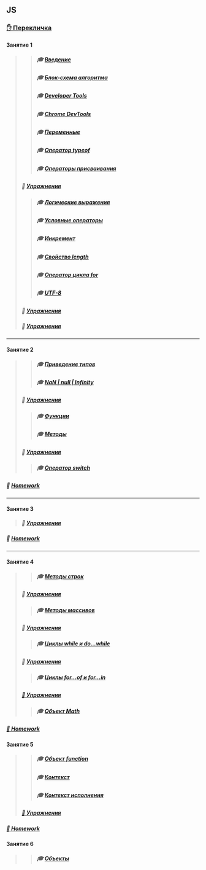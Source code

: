 ## JS
### [✋️ Перекличка](https://docs.google.com/forms/d/e/1FAIpQLScGN1NIrWMu42sr3lVGOzf3KHd4099eSnRHMOokIpnjXKSSjw/viewform)
#### Занятие 1
>>##### 🎓 [Введение](https://github.com/garevna/js-course/wiki/introduction)
>>##### 🎓 [Блок-схема алгоритма](https://github.com/garevna/js-course/wiki/Block-diagram)
>>##### 🎓 [Developer Tools](https://github.com/garevna/js-course/wiki/developer-tools)
>>##### 🎓 [Chrome DevTools](https://github.com/garevna/js-course/wiki/chrome-dev-tools)
>>##### 🎓 [Переменные](https://github.com/garevna/js-course/wiki/var)
>>##### 🎓 [Оператор typeof](https://github.com/garevna/js-course/wiki/typeof)
>>##### 🎓 [Операторы присваивания](https://github.com/garevna/js-course/wiki/Assignments)
>##### 💼 [Упражнения](https://docs.google.com/forms/d/e/1FAIpQLSd0-twHJZfk-bKNkk-mg7ELLH49d3GYjcahThqGJC7A7sAJZw/viewform "открывайте в новой вкладке")
>>##### 🎓 [Логические выражения](https://github.com/garevna/js-course/wiki/Boolean)
>>##### 🎓 [Условные операторы](https://github.com/garevna/js-course/wiki/Conditional-operators)
>>##### 🎓 [Инкремент](https://github.com/garevna/js-course/wiki/Increment)
>>##### 🎓 [Свойство length](https://github.com/garevna/js-course/wiki/length)
>>##### 🎓 [Оператор цикла for](https://github.com/garevna/js-course/wiki/for)
>>##### 🎓 [UTF-8](https://github.com/garevna/js-course/wiki/UTF-8)
>##### 💼 [Упражнения](https://docs.google.com/forms/d/e/1FAIpQLSdFHuyyukF2rmA04BN1AmS5MCNXWgQmR5t7mmxyTpzdBZVGGw/viewform "открывайте в новой вкладке")
>##### 💼 [Упражнения](https://docs.google.com/forms/d/e/1FAIpQLSdFHuyyukF2rmA04BN1AmS5MCNXWgQmR5t7mmxyTpzdBZVGGw/viewform "открывайте в новой вкладке")
***
#### Занятие 2
>>##### 🎓 [Приведение типов](https://github.com/garevna/js-course/wiki/data-types-conversion)
>>##### 🎓 [NaN | null | Infinity](https://github.com/garevna/js-course/wiki/NaN-null-Infinity)
>##### 💼 [Упражнения](https://docs.google.com/forms/d/e/1FAIpQLSdFHuyyukF2rmA04BN1AmS5MCNXWgQmR5t7mmxyTpzdBZVGGw/viewform "открывайте в новой вкладке")
>>##### 🎓 [Функции](https://github.com/garevna/js-course/wiki/function)
>>##### 🎓 [Методы](https://github.com/garevna/js-course/wiki/method)
>##### 💼 [Упражнения](https://docs.google.com/forms/d/e/1FAIpQLSfhSiifjcwm7tLhcQftjAXByl-O93y3o31i91wAMr-uvi-MzQ/viewform "открывайте в новой вкладке")
>>##### 🎓 [Оператор switch](https://github.com/garevna/js-course/wiki/switch)
##### 💼 [Homework](https://github.com/garevna/js-course/wiki/hw-02)
***
#### Занятие 3
>##### 💼 [Упражнения](https://docs.google.com/forms/d/e/1FAIpQLSdBjeYayGRXNi8RfSH7vrPiMDBKDnr6dNs5S9GMF5-JE3DSyg/viewform "открывайте в новой вкладке")
##### 💼 [Homework](https://github.com/garevna/js-course/wiki/hw-03)
***
#### Занятие 4
>>##### 🎓 [Методы строк](https://github.com/garevna/js-course/wiki/Strings-methods)
>##### 💼 [Упражнения](https://docs.google.com/forms/d/e/1FAIpQLSew34gOiFVTzk3zRFNA6X7v9lN73OR7XP3duwE01LlIrJ_5Lg/viewform "открывайте в новой вкладке")
>>##### 🎓 [Методы массивов](https://github.com/garevna/js-course/wiki/Array-methods)
>##### 💼 [Упражнения](https://docs.google.com/forms/d/e/1FAIpQLSe92DgUQdU74tDBUpZpBp-15AhMfYa8vSamEEN0vzpGHcpKPg/viewform "открывайте в новой вкладке")
>>##### 🎓 [Циклы while и do...while](https://github.com/garevna/js-course/wiki/while)
>##### 💼 [Упражнения](https://docs.google.com/forms/d/e/1FAIpQLSfK5JxGB13fbuoZVr5Qo-m6oIeuRMl2sU8YmrXHUfJmAip6Qw/viewform "открывайте в новой вкладке")
>>##### 🎓 [Циклы for...of и for...in](https://github.com/garevna/js-course/wiki/for-of-and-for-in)
>##### [💼 Упражнения](https://docs.google.com/forms/d/e/1FAIpQLScZbQw-5lHrv7kaT-OWgygYagdGiF34uDmQ0NNM-qMF6AXuNw/viewform "открывайте в новой вкладке")
>>##### 🎓 [Объект Math](https://github.com/garevna/js-course/wiki/Math)
##### [💼 Homework](https://github.com/garevna/js-course/wiki/hw-04 "открывайте в новой вкладке")
#### Занятие 5
>>##### 🎓 [Объект function](https://github.com/garevna/js-course/wiki/function-object)
>>##### 🎓 [Контекст](https://github.com/garevna/js-course/wiki/context)
>>##### 🎓 [Контекст исполнения](https://github.com/garevna/js-course/wiki/execution-context)
>##### [💼 Упражнения](https://docs.google.com/forms/d/e/1FAIpQLSc1dKqyxEoSI9Z61KNtXPu7DUdIjFoNw7S_c-HDY8iCkmPonQ/viewform "открывайте в новой вкладке")
##### [💼 Homework](https://github.com/garevna/js-course/wiki/hw-05 "открывайте в новой вкладке")
#### Занятие 6
>>##### 🎓 [Объекты](https://github.com/garevna/js-course/wiki/objects)